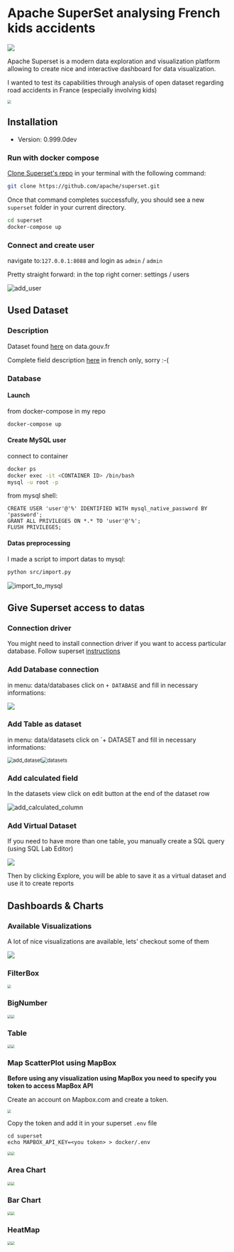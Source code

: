 # Apache SuperSet analysing French kids accidents

![](pictures/superset_logo.png)

Apache Superset is a modern data exploration and visualization platform allowing to create nice and interactive dashboard for data visualization.

I wanted to test its capabilities through analysis of open dataset regarding road accidents in France (especially involving kids)

<img src="pictures/result.jpg" style="zoom:50%;" />

## Installation

- Version: 0.999.0dev

### Run with docker compose

[Clone Superset's repo](https://github.com/apache/superset) in your terminal with the following command:

```bash
git clone https://github.com/apache/superset.git
```

Once that command completes successfully, you should see a new `superset` folder in your current directory.

```bash
cd superset
docker-compose up
```

### Connect and create user

navigate to:`127.0.0.1:8088` and login as `admin` / `admin`

Pretty straight forward: in the top right corner: settings / users

<img src="pictures/add_user.png" alt="add_user"  />

## Used Dataset

### Description

Dataset found [here](https://www.data.gouv.fr/fr/datasets/bases-de-donnees-annuelles-des-accidents-corporels-de-la-circulation-routiere-annees-de-2005-a-2019/) on data.gouv.fr

Complete field description [here](docs/description-des-bases-de-donnees-onisr-annees-2005-a-2019.pdf) in french only, sorry :-(

### Database

#### Launch

from docker-compose in my repo

```bash
docker-compose up
```

#### Create MySQL user

connect to container

```bash
docker ps
docker exec -it <CONTAINER ID> /bin/bash
mysql -u root -p
```

from mysql shell:

```mysql
CREATE USER 'user'@'%' IDENTIFIED WITH mysql_native_password BY 'password';
GRANT ALL PRIVILEGES ON *.* TO 'user'@'%';
FLUSH PRIVILEGES;
```

#### Datas preprocessing

I made a script to import datas to mysql:

```bash
python src/import.py
```

![import_to_mysql](pictures/import_to_mysql.png)

## Give Superset access to datas

### Connection driver

You might need to install connection driver if you want to access particular database. Follow superset [instructions](https://superset.apache.org/docs/databases/installing-database-drivers)

### Add Database connection

in menu: data/databases click on `+ DATABASE` and fill in necessary informations:

![](pictures/add_db.png)

### Add Table as dataset

in menu: data/datasets click on `+ DATASET and fill in necessary informations:

<img src="pictures/add_dataset.png" alt="add_dataset" style="zoom: 80%;" /><img src="pictures/datasets.png" alt="datasets" style="zoom: 80%;" />

### Add calculated field

In the datasets view click on edit button at the end of the dataset row

![add_calculated_column](pictures/add_calculated_column.png)

### Add Virtual Dataset

If you need to have more than one table, you manually create a SQL query (using SQL Lab Editor)

 ![](pictures/sql_lab.png)

Then by clicking Explore, you will be able to save it as a virtual dataset and use it to create reports

## Dashboards & Charts

### Available Visualizations

A lot of nice visualizations are available, lets' checkout some of them

![](pictures/visualizations.png)



### FilterBox

<img src="pictures/filterbox.png" style="zoom:50%;" />

### BigNumber

<img src="pictures/bignumber.png" style="zoom:50%;" /><img src="pictures/bignumber2.png" style="zoom:50%;" />

### Table

<img src="pictures/table.png" style="zoom:50%;" /><img src="pictures/table2.png" style="zoom:50%;" />

### Map ScatterPlot using MapBox

**Before using any visualization using MapBox you need to specify you token to access MapBox API**

Create an account on Mapbox.com and create a token.

<img src="pictures/mapbox.png" style="zoom:50%;" />

Copy the token and add it in your superset `.env` file

```
cd superset
echo MAPBOX_API_KEY=<you token> > docker/.env
```





<img src="pictures/map.png" style="zoom:50%;" /><img src="pictures/map2.png" style="zoom:50%;" />



### Area Chart

<img src="pictures/area.png" style="zoom:50%;" /><img src="pictures/area2.png" style="zoom:50%;" />

### Bar Chart

<img src="pictures/barchart.png" style="zoom:50%;" /><img src="pictures/barchart2.png" style="zoom:50%;" />

### HeatMap

<img src="pictures/heatmap.png" style="zoom:50%;" /><img src="pictures/heatmap2.png" style="zoom:50%;" />

 



